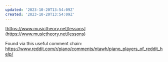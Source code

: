 ```yaml
---
updated: '2023-10-20T13:54:09Z'
created: '2023-10-20T13:54:09Z'
---
```

[https://www.musictheory.net/lessons](https://www.musictheory.net/lessons)

Found via this useful comment chain: https://www.reddit.com/r/piano/comments/ntawh/piano_players_of_reddit_help/